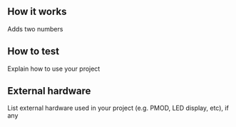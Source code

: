 <!---

This file is used to generate your project datasheet. Please fill in the information below and delete any unused
sections.

You can also include images in this folder and reference them in the markdown. Each image must be less than
512 kb in size, and the combined size of all images must be less than 1 MB.
-->

## How it works

Adds two numbers

## How to test

Explain how to use your project

## External hardware

List external hardware used in your project (e.g. PMOD, LED display, etc), if any
